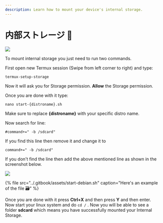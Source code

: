 ```yaml
---
description: Learn how to mount your device's internal storage.
---
```


# 内部ストレージ 📂

![](../.gitbook/assets/sd_banner%20%281%29.png)

To mount internal storage you just need to run two commands.

First open new Termux session \(Swipe from left corner to right\) and type:

```text
termux-setup-storage
```

Now it will ask you for Storage permission. **Allow** the Storage permission.

Once you are done with it type:

```text
nano start-{distroname}.sh
```

Make sure to replace **{distroname}** with your specific distro name.

Now search for line:

```text
#command+=" -b /sdcard"
```

If you find this line then remove it and change it to

```text
command+=" -b /sdcard"
```

If you don't find the line then add the above mentioned line as shown in the screenshot below.

![](../.gitbook/assets/strorage_ss.png)

{% file src="../.gitbook/assets/start-debian.sh" caption="Here\'s an example of the file 🗃" %}

Once you are done with it press **Ctrl+X** and then press **Y** and then enter. Now start your linux system and do `cd /` . Now you will be able to see a folder **sdcard** which means you have successfully mounted your Internal Storage.

